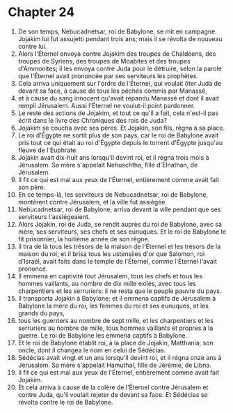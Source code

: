 # Chapter 24

1. De son temps, Nebucadnetsar, roi de Babylone, se mit en campagne. Jojakim lui fut assujetti pendant trois ans; mais il se révolta de nouveau contre lui.
2. Alors l'Éternel envoya contre Jojakim des troupes de Chaldéens, des troupes de Syriens, des troupes de Moabites et des troupes d'Ammonites; il les envoya contre Juda pour le détruire, selon la parole que l'Éternel avait prononcée par ses serviteurs les prophètes.
3. Cela arriva uniquement sur l'ordre de l'Éternel, qui voulait ôter Juda de devant sa face, à cause de tous les péchés commis par Manassé,
4. et à cause du sang innocent qu'avait répandu Manassé et dont il avait rempli Jérusalem. Aussi l'Éternel ne voulut-il point pardonner.
5. Le reste des actions de Jojakim, et tout ce qu'il a fait, cela n'est-il pas écrit dans le livre des Chroniques des rois de Juda?
6. Jojakim se coucha avec ses pères. Et Jojakin, son fils, régna à sa place.
7. Le roi d'Égypte ne sortit plus de son pays, car le roi de Babylone avait pris tout ce qui était au roi d'Égypte depuis le torrent d'Égypte jusqu'au fleuve de l'Euphrate.
8. Jojakin avait dix-huit ans lorsqu'il devint roi, et il régna trois mois à Jérusalem. Sa mère s'appelait Nehuschtha, fille d'Elnathan, de Jérusalem.
9. Il fit ce qui est mal aux yeux de l'Éternel, entièrement comme avait fait son père.
10. En ce temps-là, les serviteurs de Nebucadnetsar, roi de Babylone, montèrent contre Jérusalem, et la ville fut assiégée.
11. Nebucadnetsar, roi de Babylone, arriva devant la ville pendant que ses serviteurs l'assiégeaient.
12. Alors Jojakin, roi de Juda, se rendit auprès du roi de Babylone, avec sa mère, ses serviteurs, ses chefs et ses eunuques. Et le roi de Babylone le fit prisonnier, la huitième année de son règne.
13. Il tira de là tous les trésors de la maison de l'Éternel et les trésors de la maison du roi; et il brisa tous les ustensiles d'or que Salomon, roi d'Israël, avait faits dans le temple de l'Éternel, comme l'Éternel l'avait prononcé.
14. Il emmena en captivité tout Jérusalem, tous les chefs et tous les hommes vaillants, au nombre de dix mille exilés, avec tous les charpentiers et les serruriers: il ne resta que le peuple pauvre du pays.
15. Il transporta Jojakin à Babylone; et il emmena captifs de Jérusalem à Babylone la mère du roi, les femmes du roi et ses eunuques, et les grands du pays,
16. tous les guerriers au nombre de sept mille, et les charpentiers et les serruriers au nombre de mille, tous hommes vaillants et propres à la guerre. Le roi de Babylone les emmena captifs à Babylone.
17. Et le roi de Babylone établit roi, à la place de Jojakin, Matthania, son oncle, dont il changea le nom en celui de Sédécias.
18. Sédécias avait vingt et un ans lorsqu'il devint roi, et il régna onze ans à Jérusalem. Sa mère s'appelait Hamuthal, fille de Jérémie, de Libna.
19. Il fit ce qui est mal aux yeux de l'Éternel, entièrement comme avait fait Jojakim.
20. Et cela arriva à cause de la colère de l'Éternel contre Jérusalem et contre Juda, qu'il voulait rejeter de devant sa face. Et Sédécias se révolta contre le roi de Babylone.

